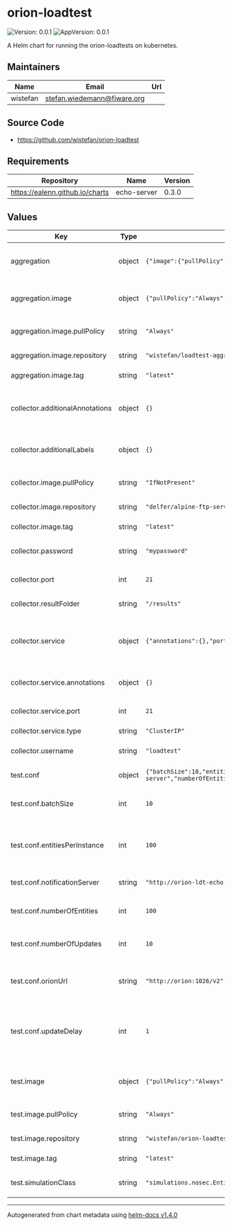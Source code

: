 # orion-loadtest

![Version: 0.0.1](https://img.shields.io/badge/Version-0.0.1-informational?style=flat-square) ![AppVersion: 0.0.1](https://img.shields.io/badge/AppVersion-0.0.1-informational?style=flat-square)

A Helm chart for running the orion-loadtests on kubernetes.

## Maintainers

| Name | Email | Url |
| ---- | ------ | --- |
| wistefan | stefan.wiedemann@fiware.org |  |

## Source Code

* <https://github.com/wistefan/orion-loadtest>

## Requirements

| Repository | Name | Version |
|------------|------|---------|
| https://ealenn.github.io/charts | echo-server | 0.3.0 |

## Values

| Key | Type | Default | Description |
|-----|------|---------|-------------|
| aggregation | object | `{"image":{"pullPolicy":"Always","repository":"wistefan/loadtest-aggregation","tag":"latest"}}` | configuration for the post-test report aggregation |
| aggregation.image | object | `{"pullPolicy":"Always","repository":"wistefan/loadtest-aggregation","tag":"latest"}` | image to be used for result aggregation |
| aggregation.image.pullPolicy | string | `"Always"` | specification of the image pull policy |
| aggregation.image.repository | string | `"wistefan/loadtest-aggregation"` | test image name |
| aggregation.image.tag | string | `"latest"` | test image tag |
| collector.additionalAnnotations | object | `{}` | additional annotations for the deployment, if required |
| collector.additionalLabels | object | `{}` | additional labels for the deployment, if required |
| collector.image.pullPolicy | string | `"IfNotPresent"` | specification of the image pull policy |
| collector.image.repository | string | `"delfer/alpine-ftp-server"` | collector image name |
| collector.image.tag | string | `"latest"` | collector image tag |
| collector.password | string | `"mypassword"` | password to authenticate with |
| collector.port | int | `21` | port to access the collector at |
| collector.resultFolder | string | `"/results"` | folder to put results at |
| collector.service | object | `{"annotations":{},"port":21,"type":"ClusterIP"}` | configuration for the k8s service to access the result collector |
| collector.service.annotations | object | `{}` | addtional annotations, if required |
| collector.service.port | int | `21` | port to be used by the service |
| collector.service.type | string | `"ClusterIP"` | service type |
| collector.username | string | `"loadtest"` | username to authenticate with |
| test.conf | object | `{"batchSize":10,"entitiesPerInstance":100,"notificationServer":"http://orion-ldt-echo-server","numberOfEntities":100,"numberOfUpdates":10,"orionUrl":"http://orion:1026/v2","updateDelay":1}` | test specific configuration |
| test.conf.batchSize | int | `10` | number of entities to be updated in each batch |
| test.conf.entitiesPerInstance | int | `100` | how many entities should one test instance simulate |
| test.conf.notificationServer | string | `"http://orion-ldt-echo-server"` | url of the notification server. |
| test.conf.numberOfEntities | int | `100` | number of entities to simulate |
| test.conf.numberOfUpdates | int | `10` | number of updates every entity should send |
| test.conf.orionUrl | string | `"http://orion:1026/v2"` | url of the orion instance to test |
| test.conf.updateDelay | int | `1` | delay between calls in seconds(only in context of one instance) |
| test.image | object | `{"pullPolicy":"Always","repository":"wistefan/orion-loadtest","tag":"latest"}` | image to be used for result collection |
| test.image.pullPolicy | string | `"Always"` | specification of the image pull policy |
| test.image.repository | string | `"wistefan/orion-loadtest"` | test image name |
| test.image.tag | string | `"latest"` | test image tag |
| test.simulationClass | string | `"simulations.nosec.EntityUpdateSimulation"` | class of the concrete test to run |

----------------------------------------------
Autogenerated from chart metadata using [helm-docs v1.4.0](https://github.com/norwoodj/helm-docs/releases/v1.4.0)
